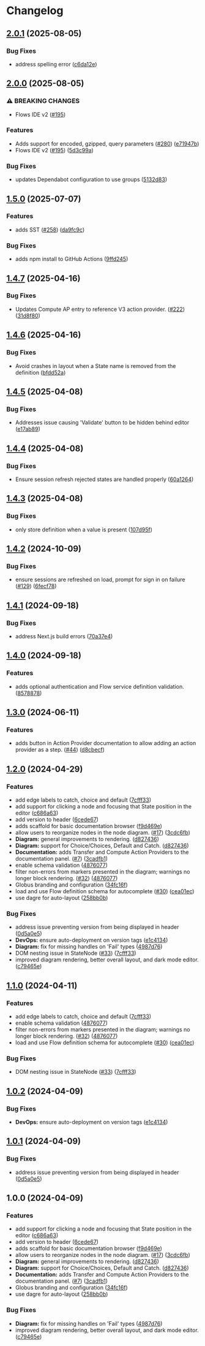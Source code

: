 # Changelog

## [2.0.1](https://github.com/globus/flows-ide/compare/flows-ide-v2.0.0...flows-ide-v2.0.1) (2025-08-05)


### Bug Fixes

* address spelling error ([c6da12e](https://github.com/globus/flows-ide/commit/c6da12ee1c0d17627431bb1ef6b8a89b594dc557))

## [2.0.0](https://github.com/globus/flows-ide/compare/flows-ide-v1.5.0...flows-ide-v2.0.0) (2025-08-05)


### ⚠ BREAKING CHANGES

* Flows IDE v2 ([#195](https://github.com/globus/flows-ide/issues/195))

### Features

* Adds support for encoded, gzipped, query parameters ([#280](https://github.com/globus/flows-ide/issues/280)) ([e71947b](https://github.com/globus/flows-ide/commit/e71947b5cc97d0bc55f8b99b3125cd71e796ce58))
* Flows IDE v2 ([#195](https://github.com/globus/flows-ide/issues/195)) ([5d3c99a](https://github.com/globus/flows-ide/commit/5d3c99af6be3c211788193f06cf70cef97acd41b))


### Bug Fixes

* updates Dependabot configuration to use groups ([5132d83](https://github.com/globus/flows-ide/commit/5132d83b84d1f093c55f9328d8e9911701f2093e))

## [1.5.0](https://github.com/globus/flows-ide/compare/flows-ide-v1.4.7...flows-ide-v1.5.0) (2025-07-07)


### Features

* adds SST ([#258](https://github.com/globus/flows-ide/issues/258)) ([da9fc9c](https://github.com/globus/flows-ide/commit/da9fc9cff8852585973f40d1fe2274550244cc48))


### Bug Fixes

* adds npm install to GitHub Actions ([9ffd245](https://github.com/globus/flows-ide/commit/9ffd245d25039f5814c79081fb177db31670e5f0))

## [1.4.7](https://github.com/globus/flows-ide/compare/flows-ide-v1.4.6...flows-ide-v1.4.7) (2025-04-16)


### Bug Fixes

* Updates Compute AP entry to reference V3 action provider. ([#222](https://github.com/globus/flows-ide/issues/222)) ([31d8f80](https://github.com/globus/flows-ide/commit/31d8f80f8d4dff781c65201acb23bc5af5bbfb2a))

## [1.4.6](https://github.com/globus/flows-ide/compare/flows-ide-v1.4.5...flows-ide-v1.4.6) (2025-04-16)


### Bug Fixes

* Avoid crashes in layout when a State name is removed from the definition ([bfdd52a](https://github.com/globus/flows-ide/commit/bfdd52a410b50afb99389006a33c0b427a8a3915))

## [1.4.5](https://github.com/globus/flows-ide/compare/flows-ide-v1.4.4...flows-ide-v1.4.5) (2025-04-08)


### Bug Fixes

* Addresses issue causing 'Validate' button to be hidden behind editor ([e17ab89](https://github.com/globus/flows-ide/commit/e17ab8919247003bdc5e443599eeda404abe770a))

## [1.4.4](https://github.com/globus/flows-ide/compare/flows-ide-v1.4.3...flows-ide-v1.4.4) (2025-04-08)


### Bug Fixes

* Ensure session refresh rejected states are handled properly ([60a1264](https://github.com/globus/flows-ide/commit/60a1264a9df6921deec3d4e3bb9885d29f38378c))

## [1.4.3](https://github.com/globus/flows-ide/compare/flows-ide-v1.4.2...flows-ide-v1.4.3) (2025-04-08)


### Bug Fixes

* only store definition when a value is present ([107d95f](https://github.com/globus/flows-ide/commit/107d95fe2bb7bc5d798876a48e195f0c771b0e81))

## [1.4.2](https://github.com/globus/flows-ide/compare/flows-ide-v1.4.1...flows-ide-v1.4.2) (2024-10-09)


### Bug Fixes

* ensure sessions are refreshed on load, prompt for sign in on failure ([#129](https://github.com/globus/flows-ide/issues/129)) ([6fecf78](https://github.com/globus/flows-ide/commit/6fecf78491ab5df67e25912ed773e23893adacd2))

## [1.4.1](https://github.com/globus/flows-ide/compare/flows-ide-v1.4.0...flows-ide-v1.4.1) (2024-09-18)


### Bug Fixes

* address Next.js build errors ([70a37e4](https://github.com/globus/flows-ide/commit/70a37e49844d71b32a4d8f67e9f50acf968da5cf))

## [1.4.0](https://github.com/globus/flows-ide/compare/flows-ide-v1.3.0...flows-ide-v1.4.0) (2024-09-18)


### Features

* adds optional authentication and Flow service definition validation. ([8578878](https://github.com/globus/flows-ide/commit/8578878048c02a7301bcfbb8dab99dbe1c3b0be8))

## [1.3.0](https://github.com/globus/flows-ide/compare/flows-ide-v1.2.0...flows-ide-v1.3.0) (2024-06-11)


### Features

* adds button in Action Provider documentation to allow adding an action provider as a step. ([#44](https://github.com/globus/flows-ide/issues/44)) ([d8cbecf](https://github.com/globus/flows-ide/commit/d8cbecf0067795ca38f8f9e1aeb12b4b9a87f171))

## [1.2.0](https://github.com/globus/flows-ide/compare/v1.1.0...v1.2.0) (2024-04-29)


### Features

* add edge labels to catch, choice and default ([7cfff33](https://github.com/globus/flows-ide/commit/7cfff332fcccbf23466b5c86617041ecfb88ca4e))
* add support for clicking a node and focusing that State position in the editor ([c686a63](https://github.com/globus/flows-ide/commit/c686a63030750b78776ddf1586bde5621c50c21e))
* add version to header ([6cede67](https://github.com/globus/flows-ide/commit/6cede67af28f1306e8f027db2fd41eac101baa61))
* adds scaffold for basic documentation browser ([f9d469e](https://github.com/globus/flows-ide/commit/f9d469ea37b8c89253a3ea442605fb5815e7c85e))
* allow users to reorganize nodes in the node diagram. ([#17](https://github.com/globus/flows-ide/issues/17)) ([3cdc6fb](https://github.com/globus/flows-ide/commit/3cdc6fb7977840fdcd472b1192d936c4d882fd13))
* **Diagram:** general improvements to rendering. ([d827436](https://github.com/globus/flows-ide/commit/d827436b34ed5a2999ccff50edfecb0955f6a6af))
* **Diagram:** support for Choice/Choices, Default and Catch. ([d827436](https://github.com/globus/flows-ide/commit/d827436b34ed5a2999ccff50edfecb0955f6a6af))
* **Documentation:** adds Transfer and Compute Action Providers to the documentation panel. ([#7](https://github.com/globus/flows-ide/issues/7)) ([3cadfb1](https://github.com/globus/flows-ide/commit/3cadfb1cbf3e7de32fe9b3da1475b563e3eea85a))
* enable schema validation ([4876077](https://github.com/globus/flows-ide/commit/4876077d96ae904fd0b805b4a717503984067f1b))
* filter non-errors from markers presented in the diagram; warnings no longer block rendering. ([#32](https://github.com/globus/flows-ide/issues/32)) ([4876077](https://github.com/globus/flows-ide/commit/4876077d96ae904fd0b805b4a717503984067f1b))
* Globus branding and configuration ([34fc16f](https://github.com/globus/flows-ide/commit/34fc16f795144f8a656758f5a560884ce17ecb55))
* load and use Flow definition schema for autocomplete ([#30](https://github.com/globus/flows-ide/issues/30)) ([cea01ec](https://github.com/globus/flows-ide/commit/cea01ecd239d982d656d4637de9c193c1c9d1e4d))
* use dagre for auto-layout ([258bb0b](https://github.com/globus/flows-ide/commit/258bb0be7084b1ef2a5792772f29d92e1bc0cc3f))


### Bug Fixes

* address issue preventing version from being displayed in header ([0d5a0e5](https://github.com/globus/flows-ide/commit/0d5a0e5263d5f60a8882ab19f35a78beb81ef1f2))
* **DevOps:** ensure auto-deployment on version tags ([e1c4134](https://github.com/globus/flows-ide/commit/e1c41342e729bd66195b9a1c8da84ce1a2e9fbbb))
* **Diagram:** fix for missing handles on 'Fail' types ([4987d76](https://github.com/globus/flows-ide/commit/4987d76d24c8e9d8f174d0086cc78887c493ac2b))
* DOM nesting issue in StateNode ([#33](https://github.com/globus/flows-ide/issues/33)) ([7cfff33](https://github.com/globus/flows-ide/commit/7cfff332fcccbf23466b5c86617041ecfb88ca4e))
* improved diagram rendering, better overall layout, and dark mode editor. ([c79465e](https://github.com/globus/flows-ide/commit/c79465e8d684e81de636057e236da94d1b9dde90))

## [1.1.0](https://github.com/globus/flows-ide/compare/flows-ide-v1.0.2...flows-ide-v1.1.0) (2024-04-11)


### Features

* add edge labels to catch, choice and default ([7cfff33](https://github.com/globus/flows-ide/commit/7cfff332fcccbf23466b5c86617041ecfb88ca4e))
* enable schema validation ([4876077](https://github.com/globus/flows-ide/commit/4876077d96ae904fd0b805b4a717503984067f1b))
* filter non-errors from markers presented in the diagram; warnings no longer block rendering. ([#32](https://github.com/globus/flows-ide/issues/32)) ([4876077](https://github.com/globus/flows-ide/commit/4876077d96ae904fd0b805b4a717503984067f1b))
* load and use Flow definition schema for autocomplete ([#30](https://github.com/globus/flows-ide/issues/30)) ([cea01ec](https://github.com/globus/flows-ide/commit/cea01ecd239d982d656d4637de9c193c1c9d1e4d))


### Bug Fixes

* DOM nesting issue in StateNode ([#33](https://github.com/globus/flows-ide/issues/33)) ([7cfff33](https://github.com/globus/flows-ide/commit/7cfff332fcccbf23466b5c86617041ecfb88ca4e))

## [1.0.2](https://github.com/globus/flows-ide/compare/flows-ide-v1.0.1...flows-ide-v1.0.2) (2024-04-09)


### Bug Fixes

* **DevOps:** ensure auto-deployment on version tags ([e1c4134](https://github.com/globus/flows-ide/commit/e1c41342e729bd66195b9a1c8da84ce1a2e9fbbb))

## [1.0.1](https://github.com/globus/flows-ide/compare/flows-ide-v1.0.0...flows-ide-v1.0.1) (2024-04-09)


### Bug Fixes

* address issue preventing version from being displayed in header ([0d5a0e5](https://github.com/globus/flows-ide/commit/0d5a0e5263d5f60a8882ab19f35a78beb81ef1f2))

## 1.0.0 (2024-04-09)


### Features

* add support for clicking a node and focusing that State position in the editor ([c686a63](https://github.com/globus/flows-ide/commit/c686a63030750b78776ddf1586bde5621c50c21e))
* add version to header ([6cede67](https://github.com/globus/flows-ide/commit/6cede67af28f1306e8f027db2fd41eac101baa61))
* adds scaffold for basic documentation browser ([f9d469e](https://github.com/globus/flows-ide/commit/f9d469ea37b8c89253a3ea442605fb5815e7c85e))
* allow users to reorganize nodes in the node diagram. ([#17](https://github.com/globus/flows-ide/issues/17)) ([3cdc6fb](https://github.com/globus/flows-ide/commit/3cdc6fb7977840fdcd472b1192d936c4d882fd13))
* **Diagram:** general improvements to rendering. ([d827436](https://github.com/globus/flows-ide/commit/d827436b34ed5a2999ccff50edfecb0955f6a6af))
* **Diagram:** support for Choice/Choices, Default and Catch. ([d827436](https://github.com/globus/flows-ide/commit/d827436b34ed5a2999ccff50edfecb0955f6a6af))
* **Documentation:** adds Transfer and Compute Action Providers to the documentation panel. ([#7](https://github.com/globus/flows-ide/issues/7)) ([3cadfb1](https://github.com/globus/flows-ide/commit/3cadfb1cbf3e7de32fe9b3da1475b563e3eea85a))
* Globus branding and configuration ([34fc16f](https://github.com/globus/flows-ide/commit/34fc16f795144f8a656758f5a560884ce17ecb55))
* use dagre for auto-layout ([258bb0b](https://github.com/globus/flows-ide/commit/258bb0be7084b1ef2a5792772f29d92e1bc0cc3f))


### Bug Fixes

* **Diagram:** fix for missing handles on 'Fail' types ([4987d76](https://github.com/globus/flows-ide/commit/4987d76d24c8e9d8f174d0086cc78887c493ac2b))
* improved diagram rendering, better overall layout, and dark mode editor. ([c79465e](https://github.com/globus/flows-ide/commit/c79465e8d684e81de636057e236da94d1b9dde90))
